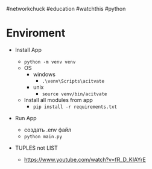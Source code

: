 #networkchuck #education #watchthis #python 

# Enviroment
- Install App
	- `python -m venv venv`
	- OS
		- windows
			- `.\venv\Scripts\acitvate`
		- unix
			- `source venv/bin/acitvate`
	- Install all modules from app
		- `pip install -r requirements.txt`
- Run App
	- создать .env файл
	- `python main.py`

- TUPLES not LIST
	- https://www.youtube.com/watch?v=fR_D_KIAYrE